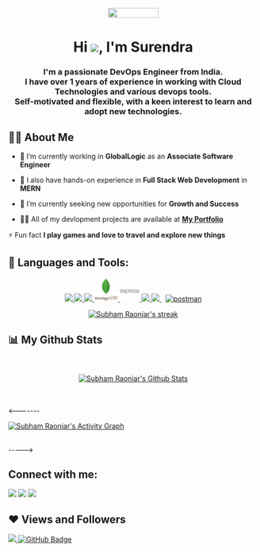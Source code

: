 <p align="center"> 
<a href="#"><img width="45%" height="10%" src="https://media2.giphy.com/media/qgQUggAC3Pfv687qPC/giphy.gif?cid=790b7611253ac4ca2b22fdf82f7346d261df3f89132eb309&rid=giphy.gif&ct=g" /></a>
</p>    

<h1 align="center">Hi <img src="https://raw.githubusercontent.com/MartinHeinz/MartinHeinz/master/wave.gif" width="30px">, I'm Surendra</h1>
<h3 align="center">I'm a passionate DevOps Engineer from India. <br/> I have over 1 years of experience in working with Cloud Technologies and various devops tools. <br/>Self-motivated and flexible, with a keen interest to learn and adopt new technologies. </h3>


## 🙋‍♂️ About Me

- 👯 I’m currently working in **GlobalLogic** as an **Associate Software Engineer**

- 🌱 I also have hands-on experience in **Full Stack Web Development** in **MERN** 

- 🌱 I’m currently seeking new opportunities for **Growth and Success**

- 👨‍💻 All of my devlopment projects are available at **[My Portfolio](https://surendra-kumar-rout-portfolio.netlify.app/)** 

⚡ Fun fact **I play games and love to travel and explore new things**

## 🚀 Languages and Tools:

<p align="center"> 
    <a href="https://www.w3.org/html/" target="_blank"> <img src="https://img.icons8.com/color/48/000000/html-5.png"/> </a> 
    <a href="https://www.w3schools.com/css/" target="_blank"> <img src="https://img.icons8.com/color/48/000000/css3.png"/> </a>
    <a href="https://developer.mozilla.org/en-US/docs/Web/JavaScript" target="_blank"> <img src="https://img.icons8.com/color/48/000000/javascript.png"/> </a> 
    <a href="https://www.mongodb.com/" target="_blank"> <img src="https://raw.githubusercontent.com/devicons/devicon/master/icons/mongodb/mongodb-original-wordmark.svg" alt="mongodb" width="48" height="48"/> </a> 
    <a href="https://expressjs.com" target="_blank"> <img src="https://raw.githubusercontent.com/devicons/devicon/master/icons/express/express-original-wordmark.svg" alt="express" width="40" height="40"/> </a>
    <a href="https://reactjs.org/" target="_blank"> <img src="https://img.icons8.com/color/48/000000/react-native.png"/> </a>  
    <a style="padding-right:8px;" href="https://nodejs.org" target="_blank"> <img src="https://img.icons8.com/color/48/000000/nodejs.png"/> </a> 
    <a href="https://postman.com" target="_blank"> <img src="https://www.vectorlogo.zone/logos/getpostman/getpostman-icon.svg" alt="postman" width="45" height="45"/> </a>   
</p>


<p align="center">
    <a href="https://github.com/SurendraKumarRout/github-readme-streak-stats">
        <img title="🔥 Get streak stats for your profile at git.io/streak-stats" alt="Subham Raoniar's streak" src="https://github-readme-streak-stats.herokuapp.com/?user=SurendraKumarRout&theme=black-ice&hide_border=true&stroke=0000&background=060A0CD0"/>
    </a>
</p>

## 📊 My Github Stats

  <br/>
  <p align="center">
    <a href="https://github.com/SurendraKumarRout/github-readme-stats"><img alt="Subham Raoniar's Github Stats" src="https://github-readme-stats.vercel.app/api?username=SurendraKumarRout&show_icons=true&count_private=true&theme=react&hide_border=true&bg_color=0D1117" /></a>
  </p>  
  
  <br/>


<br/>
<------- <br/>

<a href="https://github.com/SurendraKumarRout/github-readme-activity-graph"><img alt="Subham Raoniar's Activity Graph" src="https://activity-graph.herokuapp.com/graph?username=SurendraKumarRout&bg_color=0D1117&color=5BCDEC&line=5BCDEC&point=FFFFFF&hide_border=true" /></a>

<br/> ----->
<br/>

## Connect with me:
<p align="left">

<!-- <a href = "https://twitter.com/subhamraoniar"><img src="https://img.icons8.com/external-justicon-flat-justicon/50/000000/external-gmail-social-media-justicon-flat-justicon.png" height="40"/></a> -->
<a href = "https://www.linkedin.com/in/surendrakumarrout/"><img src="https://img.icons8.com/fluent/48/000000/linkedin.png"/></a>
<a href = "https://www.instagram.com/_thenameis_adi/"><img src="https://img.icons8.com/fluent/48/000000/instagram-new.png"/></a>
<a href = "mailto: surendra.igit@gmail.com"><img src="https://img.icons8.com/fluency/48/000000/gmail-new.png"/></a>        

</p>

## ❤ Views and Followers
<a href="https://github.com/Meghna-DAS/github-profile-views-counter">
    <img src="https://komarev.com/ghpvc/?username=SurendraKumarRout">
</a>
<a href="https://github.com/SurendraKumarRout?tab=followers"><img src="https://img.shields.io/github/followers/SurendraKumarRout?label=Followers&style=social" alt="GitHub Badge"></a>
